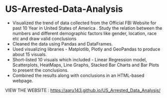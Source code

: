 # US-Arrested-Data-Analysis
- Visualized the trend of data collected from the Official FBI Website for past 10 Year in United States of America . Study the relation between the numbers and different demographic factors like gender, location, race etc and draw valid conclusions
- Cleaned the data using Pandas and DataFrames.
- Used visualizing libraries - Matplotlib, Plotly and GeoPandas to produce about 15 visuals. 
- Short-listed 10 visuals which included - Linear Regression model, Scatterplots, HeatMaps, Line Graphs, Stacked Bar Charts and Bar Plots to present the conclusions.
- Combined the results along with conclusions in an HTML-based webpage.

VIEW THE WEBSITE : https://aaru143.github.io/US_Arrested_Data_Analysis/
